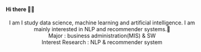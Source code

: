 #### Hi there 👋👋


<center>I am I study data science, machine learning and artificial intelligence. I am mainly interested in NLP and recommender systems.👻</center>

<center>Major : business administration(MIS) & SW</br></center>
<center>Interest Research : NLP & recommender system</br></center>
<!--
**AsellaS2/AsellaS2** is a ✨ _special_ ✨ repository because its `README.md` (this file) appears on your GitHub profile.

Here are some ideas to get you started:

- 🔭 I’m currently working on ...
- 🌱 I’m currently learning ...
- 👯 I’m looking to collaborate on ...
- 🤔 I’m looking for help with ...
- 💬 Ask me about ...
- 📫 How to reach me: ...
- 😄 Pronouns: ...
- ⚡ Fun fact: ...
-->
